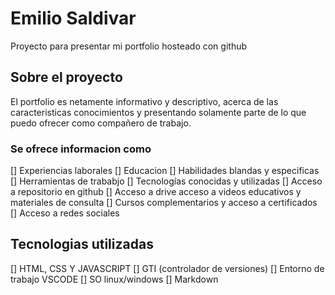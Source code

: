 # Emilio Saldivar

Proyecto para presentar mi portfolio hosteado con github

## Sobre el proyecto

El portfolio es netamente informativo y descriptivo, acerca de las caracteristicas conocimientos y presentando solamente parte de lo que puedo ofrecer como compañero de trabajo.

### Se ofrece informacion como

 [] Experiencias laborales
 [] Educacion
 [] Habilidades blandas y especificas
 [] Herramientas de trababjo
 [] Tecnologías conocidas y utilizadas
 [] Acceso a repositorio en github
 [] Acceso a drive acceso a videos educativos y materiales de consulta
 [] Cursos complementarios y acceso a certificados
 [] Acceso a redes sociales

## Tecnologias utilizadas

 [] HTML, CSS Y JAVASCRIPT
 [] GTI (controlador de versiones)
 [] Entorno de trabajo VSCODE
 [] SO linux/windows
 [] Markdown

